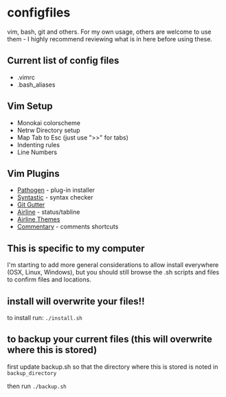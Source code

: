 # configfiles
vim, bash, git and others.
For my own usage, others are welcome to use them - I highly recommend reviewing what is in here before using these.

## Current list of config files
* .vimrc
* .bash_aliases

## Vim Setup
* Monokai colorscheme
* Netrw Directory setup
* Map Tab to Esc (just use ">>" for tabs)
* Indenting rules
* Line Numbers

## Vim Plugins
* [Pathogen](https://github.com/tpope/vim-pathogen) - plug-in installer
* [Syntastic](https://github.com/vim-syntastic/syntastic) - syntax checker
* [Git Gutter](https://github.com/airblade/vim-gitgutter)
* [Airline](https://github.com/vim-airline/vim-airline) - status/tabline
* [Airline Themes](https://github.com/vim-airline/vim-airline-themes)
* [Commentary](https://github.com/tpope/vim-commentary) - comments shortcuts

## This is specific to my computer
I'm starting to add more general considerations to allow install everywhere (OSX, Linux, Windows), but you should still browse the .sh scripts and files to confirm files and locations.

## install will overwrite your files!!
to install run:  `./install.sh`

## to backup your current files (this will overwrite where this is stored)
first update backup.sh so that the directory where this is stored is noted in `backup_directory`

then run `./backup.sh`
